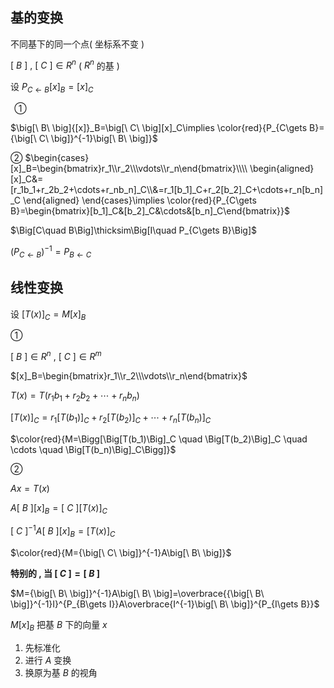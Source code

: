 ## 基的变换
不同基下的同一个点( 坐标系不变 )

$\big[\ B\ \big]\ ,\ \big[\ C\ \big] \in R^n$ ( $R^n$ 的基 )

设 $P_{C\gets B}[x]_B=[x]_C$

$\,$
① 

$\big[\ B\ \big]{[x]}_B=\big[\ C\ \big][x]_C\implies \color{red}{P_{C\gets B}={\big[\ C\ \big]}^{-1}\big[\ B\ \big]}$
$\,$

② $\begin{cases}
[x]_B=\begin{bmatrix}r_1\\r_2\\\vdots\\r_n\end{bmatrix}\\\\
\begin{aligned}
[x]_C&=[r_1b_1+r_2b_2+\cdots+r_nb_n]_C\\&=r_1[b_1]_C+r_2[b_2]_C+\cdots+r_n[b_n]_C
\end{aligned}
\end{cases}\implies \color{red}{P_{C\gets B}=\begin{bmatrix}[b_1]_C&[b_2]_C&\cdots&[b_n]_C\end{bmatrix}}$
$\,$

$\Big[C\quad B\Big]\thicksim\Big[I\quad P_{C\gets B}\Big]$
$\,$

$\Big(P_{C\gets B}\Big)^{-1}= P_{B\gets C}$

## 线性变换
设 $\Big[T(x)\Big]_C=M[x]_B$
$\,$

①

$\big[\ B\ \big]\in R^n\ ,\ \big[\ C\ \big] \in R^m$
$\,$

$[x]_B=\begin{bmatrix}r_1\\r_2\\\vdots\\r_n\end{bmatrix}$
$\,$

$T(x)=T(r_1b_1+r_2b_2+\cdots+r_nb_n)$
$\,$

$\Big[T(x)\Big]_C=r_1\Big[T(b_1)\Big]_C+r_2\Big[T(b_2)\Big]_C+\cdots+r_n\Big[T(b_n)\Big]_C$
$\,$

$\color{red}{M=\Bigg[\Big[T(b_1)\Big]_C \quad \Big[T(b_2)\Big]_C \quad \cdots \quad \Big[T(b_n)\Big]_C\Bigg]}$

② 

$Ax=T(x)$

$A\big[\ B\ \big][x]_B=\big[\ C\ \big]\Big[T(x)\Big]_C$

${\big[\ C\ \big]}^{-1}A\big[\ B\ \big][x]_B=\Big[T(x)\Big]_C$

$\color{red}{M={\big[\ C\ \big]}^{-1}A\big[\ B\ \big]}$
$\,$
$\,$

**特别的 , 当 $\big[\ C\ \big]=\big[\ B\ \big]$**

$M={\big[\ B\ \big]}^{-1}A\big[\ B\ \big]=\overbrace{{\big[\ B\ \big]}^{-1}I}^{P_{B\gets I}}A\overbrace{I^{-1}\big[\ B\ \big]}^{P_{I\gets B}}$

$M[x]_B$ 把基 $B$ 下的向量 $x$

1. 先标准化
2. 进行 $A$ 变换
3. 换原为基 $B$ 的视角